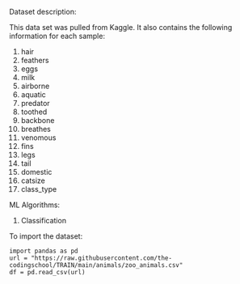 Dataset description:

This data set was pulled from Kaggle. It also contains the following information for each sample:

1. hair
2. feathers
3. eggs
4. milk
5. airborne
6. aquatic
7. predator
8. toothed
9. backbone
10. breathes
11. venomous
12. fins
13. legs
14. tail
15. domestic
16. catsize
17. class_type

ML Algorithms:
1. Classification

To import the dataset:
```
import pandas as pd
url = "https://raw.githubusercontent.com/the-codingschool/TRAIN/main/animals/zoo_animals.csv"
df = pd.read_csv(url)
```
